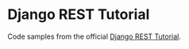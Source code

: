 # Django REST Tutorial

Code samples from the official [Django REST Tutorial](http://www.django-rest-framework.org/#tutorial).
